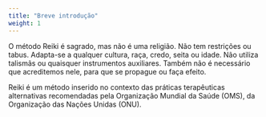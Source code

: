 ```yaml
---
title: "Breve introdução"
weight: 1
---
```


O método Reiki é sagrado, mas não é uma religião. Não tem restrições ou tabus. Adapta-se a qualquer cultura, raça, credo, seita ou idade. Não utiliza talismãs ou quaisquer instrumentos auxiliares. Também não é necessário que acreditemos nele, para que se propague ou faça efeito.

Reiki é um método inserido no contexto das práticas terapêuticas alternativas recomendadas pela Organização Mundial da Saúde (OMS), da Organização das Nações Unidas (ONU).